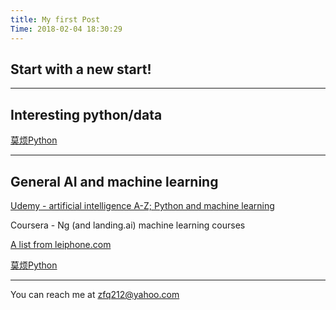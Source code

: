 ```yaml
---
title: My first Post
Time: 2018-02-04 18:30:29
---
```


## Start with a new start!

---
## Interesting python/data

[莫烦Python](https://morvanzhou.github.io/)

---
## General AI and machine learning 

[Udemy - artificial intelligence A-Z; Python and machine learning](https://www.udemy.com/home/my-courses/learning/)

Coursera - Ng (and landing.ai) machine learning courses


[A list from leiphone.com](https://www.leiphone.com/news/201801/pM48Ekleds2b6j5i.html)

[莫烦Python](https://morvanzhou.github.io/)

---
You can reach me at zfq212@yahoo.com

